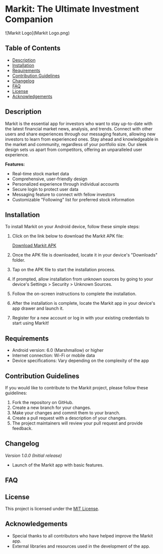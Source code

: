 # Markit: The Ultimate Investment Companion
![Markit Logo](Markit Logo.png)
## Table of Contents
- [Description](#description)
- [Installation](#installation)
- [Requirements](#requirements)
- [Contribution Guidelines](#contribution-guidelines)
- [Changelog](#changelog)
- [FAQ](#faq)
- [License](#license)
- [Acknowledgements](#acknowledgements)

## Description

Markit is the essential app for investors who want to stay up-to-date with the latest financial market news, analysis, and trends. Connect with other users and share experiences through our messaging feature, allowing new investors to learn from experienced ones. Stay ahead and knowledgeable in the market and community, regardless of your portfolio size. Our sleek design sets us apart from competitors, offering an unparalleled user experience.

**Features:**

- Real-time stock market data
- Comprehensive, user-friendly design
- Personalized experience through individual accounts
- Secure login to protect user data
- Messaging feature to connect with fellow investors
- Customizable "Following" list for preferred stock information

## Installation

To install Markit on your Android device, follow these simple steps:

1. Click on the link below to download the Markit APK file:

   [Download Markit APK](https://example.com/Markit.apk)

2. Once the APK file is downloaded, locate it in your device's "Downloads" folder.

3. Tap on the APK file to start the installation process.

4. If prompted, allow installation from unknown sources by going to your device's Settings > Security > Unknown Sources.

5. Follow the on-screen instructions to complete the installation.

6. After the installation is complete, locate the Markit app in your device's app drawer and launch it.

7. Register for a new account or log in with your existing credentials to start using Markit!

## Requirements

- Android version: 6.0 (Marshmallow) or higher
- Internet connection: Wi-Fi or mobile data
- Device specifications: Vary depending on the complexity of the app

## Contribution Guidelines

If you would like to contribute to the Markit project, please follow these guidelines:

1. Fork the repository on GitHub.
2. Create a new branch for your changes.
3. Make your changes and commit them to your branch.
4. Create a pull request with a description of your changes.
5. The project maintainers will review your pull request and provide feedback.

## Changelog

_Version 1.0.0 (Initial release)_
- Launch of the Markit app with basic features.

## FAQ

## License

This project is licensed under the [MIT License](LICENSE.md).

## Acknowledgements

- Special thanks to all contributors who have helped improve the Markit app.
- External libraries and resources used in the development of the app.
